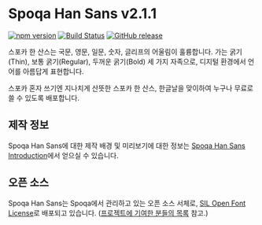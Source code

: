 Spoqa Han Sans v2.1.1
=====================

[![npm version](https://badge.fury.io/js/spoqa-han-sans.svg)](https://www.npmjs.com/package/spoqa-han-sans)
[![Build Status](https://travis-ci.org/spoqa/spoqa-han-sans.svg?branch=master)](https://travis-ci.org/spoqa/spoqa-han-sans)
[![GitHub release](https://img.shields.io/github/release/spoqa/spoqa-han-sans.svg)](https://github.com/spoqa/spoqa-han-sans)

스포카 한 산스는 국문, 영문, 일문, 숫자, 글리프의 어울림이 훌륭합니다. 가는 굵기(Thin), 보통 굵기(Regular), 두꺼운 굵기(Bold) 세 가지 자족으로, 디지털 환경에서 언어를 아름답게 표현합니다.

스포카 혼자 쓰기엔 지나치게 산뜻한 스포카 한 산스, 한글날을 맞이하여 누구나 무료로 쓸 수 있도록 배포합니다.

## 제작 정보

Spoqa Han Sans에 대한 제작 배경 및 미리보기에 대한 정보는 [Spoqa Han Sans Introduction](http://spoqa-han-sans.com/)에서 얻으실 수 있습니다.

## 오픈 소스

Spoqa Han Sans는 Spoqa에서 관리하고 있는 오픈 소스 서체로, [SIL Open Font License](http://scripts.sil.org/OFL)로 배포되고
있습니다.  ([프로젝트에 기여한 분들의 목록](https://github.com/spoqa/spoqa-han-sans/graphs/contributors) 참고.)